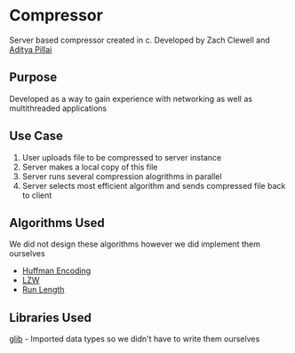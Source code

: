 # Compressor
Server based compressor created in c. Developed by Zach Clewell and [Aditya Pillai](https://github.com/adityapillai)

## Purpose
Developed as a way to gain experience with networking as well as multithreaded applications

## Use Case
1. User uploads file to be compressed to server instance
2. Server makes a local copy of this file
3. Server runs several compression alogrithms in parallel
4. Server selects most efficient algorithm and sends compressed file back to client

## Algorithms Used
We did not design these algorithms however we did implement them ourselves  
  * [Huffman Encoding](https://en.wikipedia.org/wiki/Huffman_coding)
  * [LZW](https://en.wikipedia.org/wiki/Lempel%E2%80%93Ziv%E2%80%93Welch)
  * [Run Length](https://en.wikipedia.org/wiki/Run-length_encoding)

## Libraries Used
[glib](https://developer.gnome.org/glib/) - Imported data types so we didn't have to write them ourselves
